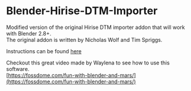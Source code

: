 # Blender-Hirise-DTM-Importer

Modified version of the original Hirise DTM importer addon that will work with Blender 2.8+.  
The original addon is written by Nicholas Wolf and Tim Spriggs.

Instructions can be found [here](https://hemelmechanica.nl/hirise-docs/quickstart.html)

Checkout this great video made by Waylena to see how to use this software.  
[https://fossdome.com/fun-with-blender-and-mars/](https://fossdome.com/fun-with-blender-and-mars/)
